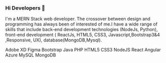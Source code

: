 ### Hi Developers 👋
I'm a MERN Stack web developer. The crossover between design and programming has always been of interested of me.I have a wide range of skills that include back-end development technologies (NodeJs, Python), front-end development ( ReactJs, HTML5, CSS3, Javascript,Bootstrap3&4 ,Responsive, UX), database(MongoDB,Mysql).


Adobe XD Figma Bootstrap Java PHP HTML5 CSS3 NodeJS React Angular Azure MySQL MongoDB

<!--
**gauravgupta799/gauravgupta799** is a ✨ _special_ ✨ repository because its `README.md` (this file) appears on your GitHub profile.

Here are some ideas to get you started:

- 🔭 I’m currently working on ...
- 🌱 I’m currently learning ...
- 👯 I’m looking to collaborate on ...
- 🤔 I’m looking for help with ...
- 💬 Ask me about ...
- 📫 How to reach me: ...
- 😄 Pronouns: ...
- ⚡ Fun fact: ...
-->

